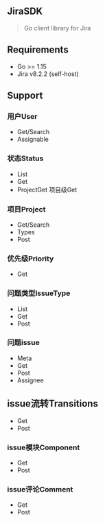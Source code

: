 ## JiraSDK

> Go client library for Jira

##  Requirements

- Go >= 1.15
- Jira v8.2.2 (self-host)

## Support 

### 用户User

- Get/Search
- Assignable

### 状态Status

- List
- Get 
- ProjectGet 项目级Get

### 项目Project

- Get/Search
- Types
- Post

### 优先级Priority

- Get

### 问题类型IssueType

- List
- Get
- Post

### 问题issue

- Meta
- Get
- Post
- Assignee

## issue流转Transitions

- Get
- Post

### issue模块Component

- Get
- Post

### issue评论Comment

- Get
- Post